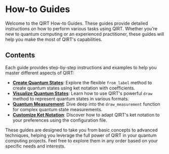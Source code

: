 # How-to Guides

Welcome to the QIRT How-to Guides. These guides provide detailed instructions on how to perform various tasks using QIRT. Whether you're new to quantum computing or an experienced practitioner, these guides will help you make the most of QIRT's capabilities.

## Contents

Each guide provides step-by-step instructions and examples to help you master different aspects of QIRT:

- **[Create Quantum States](creating-quantum-states.md)**: Explore the flexible `from_label` method to create quantum states using ket notation with coefficients.
- **[Visualize Quantum States](visualize-quantum-states.md)**: Learn how to use QIRT's powerful `draw` method to represent quantum states in various formats.
- **[Quantum Measurement](quantum-measurement.md)**: Dive deep into the `draw_measurement` function for complex quantum state measurements.
- **[Customize Ket Notation](customizing-ket-notation.md)**: Discover how to adapt QIRT's ket notation to your preferences using the configuration file.

These guides are designed to take you from basic concepts to advanced techniques, helping you leverage the full power of QIRT in your quantum computing projects. Feel free to explore them in any order based on your specific needs and interests.
